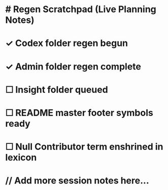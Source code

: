 <!-- status: stub; target: 150+ words -->
<!-- status: stub; target: 150+ words -->
# \# Regen Scratchpad (Live Planning Notes)

# 

# ✓ Codex folder regen begun  

# ✓ Admin folder regen complete  

# ☐ Insight folder queued  

# ☐ README master footer symbols ready  

# ☐ Null Contributor term enshrined in lexicon  

# 

# // Add more session notes here...





